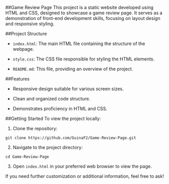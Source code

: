 ##Game Review Page
This project is a static website developed using HTML and CSS, designed to showcase a game review page. It serves as a demonstration of front-end development skills, focusing on layout design and responsive styling.​

##Project Structure
- `index.html`: The main HTML file containing the structure of the webpage.

- `style.css`: The CSS file responsible for styling the HTML elements.

- `README.md`: This file, providing an overview of the project.​

##Features
- Responsive design suitable for various screen sizes.

- Clean and organized code structure.

- Demonstrates proficiency in HTML and CSS.​

##Getting Started
To view the project locally:

1. Clone the repository:​
```
git clone https://github.com/GuinaF2/Game-Review-Page.git
```
2. Navigate to the project directory:
```​
cd Game-Review-Page
```
3. Open `index.html` in your preferred web browser to view the page.​

If you need further customization or additional information, feel free to ask!
